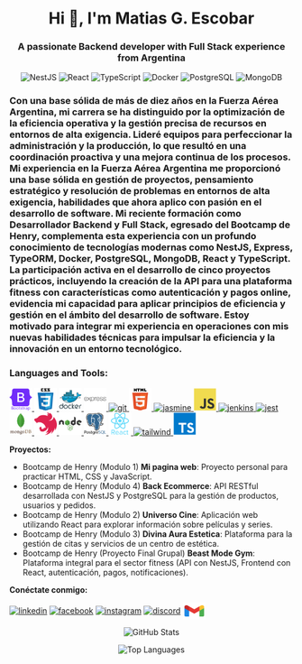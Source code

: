 
<h1 align="center">Hi 👋, I'm Matias G. Escobar</h1>
<h3 align="center">A passionate Backend developer with Full Stack experience from Argentina</h3>

<p align="center">
  <img src="https://img.shields.io/badge/NestJS-E0234E?style=for-the-badge&logo=nestjs&logoColor=white" alt="NestJS"/>
  <img src="https://img.shields.io/badge/React-61DAFB?style=for-the-badge&logo=react&logoColor=white" alt="React"/>
  <img src="https://img.shields.io/badge/TypeScript-007ACC?style=for-the-badge&logo=typescript&logoColor=white" alt="TypeScript"/>
  <img src="https://img.shields.io/badge/Docker-2496ED?style=for-the-badge&logo=docker&logoColor=white" alt="Docker"/>
  <img src="https://img.shields.io/badge/PostgreSQL-316192?style=for-the-badge&logo=postgresql&logoColor=white" alt="PostgreSQL"/>
  <img src="https://img.shields.io/badge/MongoDB-47A248?style=for-the-badge&logo=mongodb&logoColor=white" alt="MongoDB"/>
</p>

<h3>Con una base sólida de más de diez años en la Fuerza Aérea Argentina, mi carrera se ha distinguido por la optimización de la eficiencia operativa y la gestión precisa de recursos en entornos de alta exigencia. Lideré equipos para perfeccionar la administración y la producción, lo que resultó en una coordinación proactiva y una mejora continua de los procesos. Mi experiencia en la Fuerza Aérea Argentina me proporcionó una base sólida en gestión de proyectos, pensamiento estratégico y resolución de problemas en entornos de alta exigencia, habilidades que ahora aplico con pasión en el desarrollo de software. Mi reciente formación como Desarrollador Backend y Full Stack, egresado del Bootcamp de Henry, complementa esta experiencia con un profundo conocimiento de tecnologías modernas como NestJS, Express, TypeORM, Docker, PostgreSQL, MongoDB, React y TypeScript. La participación activa en el desarrollo de cinco proyectos prácticos, incluyendo la creación de la API para una plataforma fitness con características como autenticación y pagos online, evidencia mi capacidad para aplicar principios de eficiencia y gestión en el ámbito del desarrollo de software. Estoy motivado para integrar mi experiencia en operaciones con mis nuevas habilidades técnicas para impulsar la eficiencia y la innovación en un entorno tecnológico.</h3>

<h3 align="left">Languages and Tools:</h3>
<p align="left">
  <a href="https://getbootstrap.com" target="_blank" rel="noreferrer"> <img src="https://raw.githubusercontent.com/devicons/devicon/master/icons/bootstrap/bootstrap-plain-wordmark.svg" alt="bootstrap" width="40" height="40"/> </a>
  <a href="https://www.w3schools.com/css/" target="_blank" rel="noreferrer"> <img src="https://raw.githubusercontent.com/devicons/devicon/master/icons/css3/css3-original-wordmark.svg" alt="css3" width="40" height="40"/> </a>
  <a href="https://www.docker.com/" target="_blank" rel="noreferrer"> <img src="https://raw.githubusercontent.com/devicons/devicon/master/icons/docker/docker-original-wordmark.svg" alt="docker" width="40" height="40"/> </a>
  <a href="https://expressjs.com" target="_blank" rel="noreferrer"> <img src="https://raw.githubusercontent.com/devicons/devicon/master/icons/express/express-original-wordmark.svg" alt="express" width="40" height="40"/> </a>
  <a href="https://git-scm.com/" target="_blank" rel="noreferrer"> <img src="https://www.vectorlogo.zone/logos/git-scm/git-scm-icon.svg" alt="git" width="40" height="40"/> </a>
  <a href="https://www.w3.org/html/" target="_blank" rel="noreferrer"> <img src="https://raw.githubusercontent.com/devicons/devicon/master/icons/html5/html5-original-wordmark.svg" alt="html5" width="40" height="40"/> </a>
  <a href="https://jasmine.github.io/" target="_blank" rel="noreferrer"> <img src="https://www.vectorlogo.zone/logos/jasmine/jasmine-icon.svg" alt="jasmine" width="40" height="40"/> </a>
  <a href="https://developer.mozilla.org/en-US/docs/Web/JavaScript" target="_blank" rel="noreferrer"> <img src="https://raw.githubusercontent.com/devicons/devicon/master/icons/javascript/javascript-original.svg" alt="javascript" width="40" height="40"/> </a>
  <a href="https://www.jenkins.io" target="_blank" rel="noreferrer"> <img src="https://www.vectorlogo.zone/logos/jenkins/jenkins-icon.svg" alt="jenkins" width="40" height="40"/> </a>
  <a href="https://jestjs.io" target="_blank" rel="noreferrer"> <img src="https://www.vectorlogo.zone/logos/jestjsio/jestjsio-icon.svg" alt="jest" width="40" height="40"/> </a>
  <a href="https://www.mongodb.com/" target="_blank" rel="noreferrer"> <img src="https://raw.githubusercontent.com/devicons/devicon/master/icons/mongodb/mongodb-original-wordmark.svg" alt="mongodb" width="40" height="40"/> </a>
  <a href="https://nestjs.com/" target="_blank" rel="noreferrer"> <img src="https://raw.githubusercontent.com/devicons/devicon/master/icons/nestjs/nestjs-plain.svg" alt="nestjs" width="40" height="40"/> </a>
  <a href="https://nodejs.org" target="_blank" rel="noreferrer"> <img src="https://raw.githubusercontent.com/devicons/devicon/master/icons/nodejs/nodejs-original-wordmark.svg" alt="nodejs" width="40" height="40"/> </a>
  <a href="https://www.postgresql.org" target="_blank" rel="noreferrer"> <img src="https://raw.githubusercontent.com/devicons/devicon/master/icons/postgresql/postgresql-original-wordmark.svg" alt="postgresql" width="40" height="40"/> </a>
  <a href="https://reactjs.org/" target="_blank" rel="noreferrer"> <img src="https://raw.githubusercontent.com/devicons/devicon/master/icons/react/react-original-wordmark.svg" alt="react" width="40" height="40"/> </a>
  <a href="https://tailwindcss.com/" target="_blank" rel="noreferrer"> <img src="https://www.vectorlogo.zone/logos/tailwindcss/tailwindcss-icon.svg" alt="tailwind" width="40" height="40"/> </a>
  <a href="https://www.typescriptlang.org/" target="_blank" rel="noreferrer"> <img src="https://raw.githubusercontent.com/devicons/devicon/master/icons/typescript/typescript-original.svg" alt="typescript" width="40" height="40"/> </a>
</p>

**Proyectos:**

- Bootcamp de Henry (Modulo 1) **Mi pagina web**: Proyecto personal para practicar HTML, CSS y JavaScript.
- Bootcamp de Henry (Modulo 4) **Back Ecommerce**: API RESTful desarrollada con NestJS y PostgreSQL para la gestión de productos, usuarios y pedidos.
- Bootcamp de Henry (Modulo 2) **Universo Cine**: Aplicación web utilizando React para explorar información sobre películas y series.
- Bootcamp de Henry (Modulo 3) **Divina Aura Estetica**: Plataforma para la gestión de citas y servicios de un centro de estética.
- Bootcamp de Henry (Proyecto Final Grupal) **Beast Mode Gym**: Plataforma integral para el sector fitness (API con NestJS, Frontend con React, autenticación, pagos, notificaciones).

**Conéctate conmigo:**

<p align="left">
  <a href="https://www.linkedin.com/in/matiasgescobar" target="blank"><img align="center" src="https://raw.githubusercontent.com/rahuldkjain/github-profile-readme-generator/master/src/images/icons/Social/linked-in-alt.svg" alt="linkedin" height="30" width="40" /></a>
  <a href="https://fb.com/matiie" target="blank"><img align="center" src="https://raw.githubusercontent.com/rahuldkjain/github-profile-readme-generator/master/src/images/icons/Social/facebook.svg" alt="facebook" height="30" width="40" /></a>
  <a href="https://instagram.com/matii91" target="blank"><img align="center" src="https://raw.githubusercontent.com/rahuldkjain/github-profile-readme-generator/master/src/images/icons/Social/instagram.svg" alt="instagram" height="30" width="40" /></a>
  <a href="https://discord.gg/matii2184" target="blank"><img align="center" src="https://raw.githubusercontent.com/rahuldkjain/github-profile-readme-generator/master/src/images/icons/Social/discord.svg" alt="discord" height="30" width="40" /></a>
  <a href="mailto:matiie9135@gmail.com"><img align="center" src="https://raw.githubusercontent.com/rahuldkjain/github-profile-readme-generator/master/src/images/icons/Social/gmail.svg" alt="gmail" height="30" width="40" /></a>
</p>

<p align="center"><img src="https://github-readme-stats.vercel.app/api?username=matiasgescobar&show_icons=true&locale=en" alt="GitHub Stats" /></p>
<p align="center"><img src="https://github-readme-stats.vercel.app/api/top-langs/?username=matiasgescobar&layout=compact&langs_count=8&theme=dracula" alt="Top Languages" /></p>
